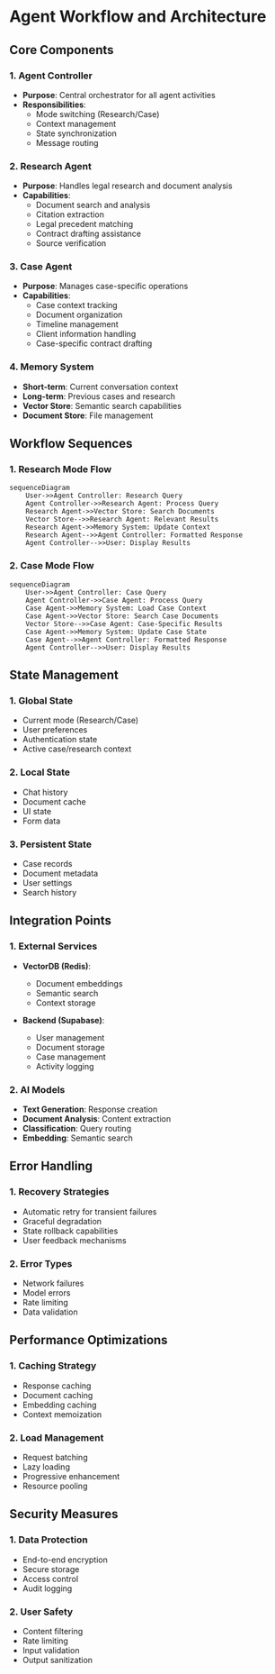 # Agent Workflow and Architecture

## Core Components

### 1. Agent Controller
- **Purpose**: Central orchestrator for all agent activities
- **Responsibilities**:
  - Mode switching (Research/Case)
  - Context management
  - State synchronization
  - Message routing

### 2. Research Agent
- **Purpose**: Handles legal research and document analysis
- **Capabilities**:
  - Document search and analysis
  - Citation extraction
  - Legal precedent matching
  - Contract drafting assistance
  - Source verification

### 3. Case Agent
- **Purpose**: Manages case-specific operations
- **Capabilities**:
  - Case context tracking
  - Document organization
  - Timeline management
  - Client information handling
  - Case-specific contract drafting

### 4. Memory System
- **Short-term**: Current conversation context
- **Long-term**: Previous cases and research
- **Vector Store**: Semantic search capabilities
- **Document Store**: File management

## Workflow Sequences

### 1. Research Mode Flow
```mermaid
sequenceDiagram
    User->>Agent Controller: Research Query
    Agent Controller->>Research Agent: Process Query
    Research Agent->>Vector Store: Search Documents
    Vector Store-->>Research Agent: Relevant Results
    Research Agent->>Memory System: Update Context
    Research Agent-->>Agent Controller: Formatted Response
    Agent Controller-->>User: Display Results
```

### 2. Case Mode Flow
```mermaid
sequenceDiagram
    User->>Agent Controller: Case Query
    Agent Controller->>Case Agent: Process Query
    Case Agent->>Memory System: Load Case Context
    Case Agent->>Vector Store: Search Case Documents
    Vector Store-->>Case Agent: Case-Specific Results
    Case Agent->>Memory System: Update Case State
    Case Agent-->>Agent Controller: Formatted Response
    Agent Controller-->>User: Display Results
```

## State Management

### 1. Global State
- Current mode (Research/Case)
- User preferences
- Authentication state
- Active case/research context

### 2. Local State
- Chat history
- Document cache
- UI state
- Form data

### 3. Persistent State
- Case records
- Document metadata
- User settings
- Search history

## Integration Points

### 1. External Services
- **VectorDB (Redis)**:
  - Document embeddings
  - Semantic search
  - Context storage

- **Backend (Supabase)**:
  - User management
  - Document storage
  - Case management
  - Activity logging

### 2. AI Models
- **Text Generation**: Response creation
- **Document Analysis**: Content extraction
- **Classification**: Query routing
- **Embedding**: Semantic search

## Error Handling

### 1. Recovery Strategies
- Automatic retry for transient failures
- Graceful degradation
- State rollback capabilities
- User feedback mechanisms

### 2. Error Types
- Network failures
- Model errors
- Rate limiting
- Data validation

## Performance Optimizations

### 1. Caching Strategy
- Response caching
- Document caching
- Embedding caching
- Context memoization

### 2. Load Management
- Request batching
- Lazy loading
- Progressive enhancement
- Resource pooling

## Security Measures

### 1. Data Protection
- End-to-end encryption
- Secure storage
- Access control
- Audit logging

### 2. User Safety
- Content filtering
- Rate limiting
- Input validation
- Output sanitization 
